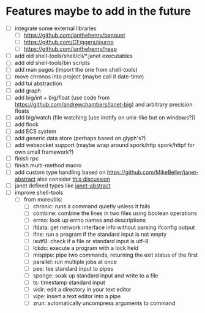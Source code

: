 # Features maybe to add in the future
- [ ] integrate some external libraries
    - [ ] https://github.com/ianthehenry/banquet
    - [ ] https://github.com/CFiggers/journo
    - [ ] https://github.com/ianthehenry/heap
- [ ] add old shell-tools/shell/cli/*.janet executables
- [ ] add old shell-tools/bin scripts
- [ ] add man pages (import the one from shell-tools)
- [ ] move chronos into project (maybe call it date-time)
- [ ] add tui abstraction
- [ ] add graph
- [ ] add big/int + big/float (use code from https://github.com/andrewchambers/janet-big) and arbitrary precision floats
- [ ] add big/watch (file watching (use inotify on unix-like but on windows?))
- [ ] add flock
- [ ] add ECS system
- [ ] add generic data store (perhaps based on glyph's?)
- [ ] add websocket support (maybe wrap around spork/http spork/httpf for own small framework?)
- [ ] finish rpc
- [ ] finish multi-method macro
- [ ] add custom type handling based on https://github.com/MikeBeller/janet-abstract
      also consider [this discussion](https://github.com/janet-lang/janet/discussions/581#discussioncomment-285555)
- [ ] janet defined types like [janet-abstract](https://github.com/mikebeller/janet-abstract)
- [ ] improve shell-tools
    - [ ] from moreutils:
        - [ ] chronic: runs a command quietly unless it fails
        - [ ] combine: combine the lines in two files using boolean operations
        - [ ] errno: look up errno names and descriptions
        - [ ] ifdata: get network interface info without parsing ifconfig output
        - [ ] ifne: run a program if the standard input is not empty
        - [ ] isutf8: check if a file or standard input is utf-8
        - [ ] lckdo: execute a program with a lock held
        - [ ] mispipe: pipe two commands, returning the exit status of the first
        - [ ] parallel: run multiple jobs at once
        - [ ] pee: tee standard input to pipes
        - [ ] sponge: soak up standard input and write to a file
        - [ ] ts: timestamp standard input
        - [ ] vidir: edit a directory in your text editor
        - [ ] vipe: insert a text editor into a pipe
        - [ ] zrun: automatically uncompress arguments to command
